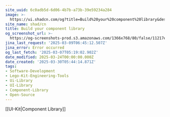 ```yaml
---
site_uuid: 6c0adb5d-6d06-4b7b-a73b-39e59234a284
image: >-
  https://ui.shadcn.com/og?title=Build%20your%20component%20library&description=A%20set%20of%20beautifully-designed%2C%20accessible%20components%20and%20a%20code%20distribution%20platform.%20Works%20with%20your%20favorite%20frameworks.%20Open%20Source.%20Open%20Code.
site_name: shad/cn
title: Build your component library
og_screenshot_url: >-
  https://og-screenshots-prod.s3.amazonaws.com/1366x768/80/false/11217e97399022d963ebaf46f7eff4832e7abeb22aad7e0b24c37fe7470e69ed.jpeg
jina_last_request: '2025-03-09T06:45:12.507Z'
jina_error: Error occurred
og_last_fetch: '2025-03-07T05:19:02.902Z'
date_modified: 2025-03-24T00:00:00.000Z
date_created: '2025-03-30T05:44:14.871Z'
tags:
- Software-Development
- Lego-Kit-Engineering-Tools
- Ui-Library
- UI-Library
- Component-Library
- Open-Source
---
```












[[UI-Kit|Component Library]]
